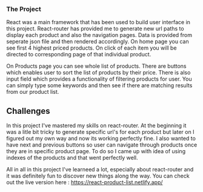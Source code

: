 ### The Project

React was a main framework that has been used to build user interface in this project. React-router has provided me to generate new url paths to display each product and also the navigation pages. Data is provided from seperate json file and then rendered accordingly. On home page you can see first 4 highest priced products. On click of each item you will be directed to corresponding page of that individual product.

On Products page you can see whole list of products. There are buttons which enables user to sort the list of products by their price. There is also input field which provides a functionality of filtering products for user. You can simply type some keywords and then see if there are matching results from our product list. 

## Challenges

In this project I've mastered my skills on react-router. At the beginning it was a litle bit tricky to generate specific url's for each product but later on I figured out my own way and now its working perfectly fine. I also wanted to have next and  previous buttons so user can navigate through products once they are in specific product page. To do so I came up  with idea of using indexes of the products and that went perfectly well. 

All in all in this project I've learneed a lot, especially about react-router and it was definitely fun to discover new things along the way. You can check out the live version here : https://react-product-list.netlify.app/
